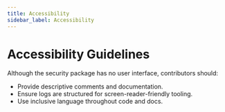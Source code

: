 ```yaml
---
title: Accessibility
sidebar_label: Accessibility
---
```


# Accessibility Guidelines

Although the security package has no user interface, contributors should:

- Provide descriptive comments and documentation.
- Ensure logs are structured for screen-reader-friendly tooling.
- Use inclusive language throughout code and docs.
